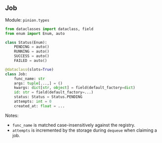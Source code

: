 ## Job

Module: `pinion.types`

```python
from dataclasses import dataclass, field
from enum import Enum, auto

class Status(Enum):
    PENDING = auto()
    RUNNING = auto()
    SUCCESS = auto()
    FAILED = auto()

@dataclass(slots=True)
class Job:
    func_name: str
    args: tuple[...,] = ()
    kwargs: dict[str, object] = field(default_factory=dict)
    id: str = field(default_factory=...)
    status: Status = Status.PENDING
    attempts: int = 0
    created_at: float = ...
```

Notes:

- `func_name` is matched case-insensitively against the registry.
- `attempts` is incremented by the storage during `dequeue` when claiming a job.


